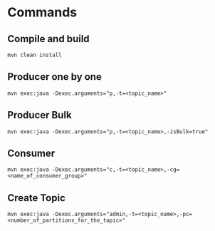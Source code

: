 # Commands

## Compile and build
```
mvn clean install
```

## Producer one by one
```
mvn exec:java -Dexec.arguments="p,-t=<topic_name>"
```

## Producer Bulk

```
mvn exec:java -Dexec.arguments="p,-t=<topic_name>,-isBulk=true"
```

## Consumer 

```
mvn exec:java -Dexec.arguments="c,-t=<topic_name>,-cg=<name_of_consumer_group>"
```

## Create Topic
```
mvn exec:java -Dexec.arguments="admin,-t=<topic_name>,-pc=<number_of_partitions_for_the_topic>"
```